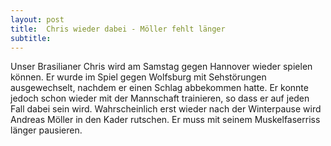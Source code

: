 ```yaml
---
layout: post
title:  Chris wieder dabei - Möller fehlt länger
subtitle:  
---
```


Unser Brasilianer Chris wird am Samstag gegen Hannover wieder spielen können. Er wurde im Spiel gegen Wolfsburg mit Sehstörungen ausgewechselt, nachdem er einen Schlag abbekommen hatte. Er konnte jedoch schon wieder mit der Mannschaft trainieren, so dass er auf jeden Fall dabei sein wird. Wahrscheinlich erst wieder nach der Winterpause wird Andreas Möller in den Kader rutschen. Er muss mit seinem Muskelfaserriss länger pausieren.


